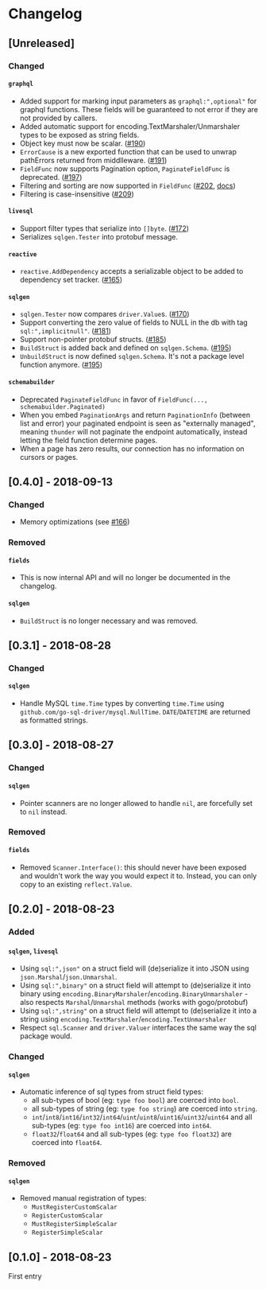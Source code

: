 # Changelog

## [Unreleased]

### Changed

#### `graphql`

- Added support for marking input parameters as `graphql:",optional"` for graphql functions. These fields will be guaranteed to not error if they are not provided by callers.
- Added automatic support for encoding.TextMarshaler/Unmarshaler types to be exposed as string fields.
- Object key must now be scalar. ([#190](https://github.com/samsarahq/thunder/pull/190))
- `ErrorCause` is a new exported function that can be used to unwrap pathErrors returned from middlleware. ([#191](https://github.com/samsarahq/thunder/pull/191))
- `FieldFunc` now supports Pagination option, `PaginateFieldFunc` is deprecated. ([#197](https://github.com/samsarahq/thunder/pull/197))
- Filtering and sorting are now supported in `FieldFunc` ([#202](https://github.com/samsarahq/thunder/pull/202), [docs](./doc/pagination.md))
- Filtering is case-insensitive ([#209](https://github.com/samsarahq/thunder/pull/209))

#### `livesql`

- Support filter types that serialize into `[]byte`. ([#172](https://github.com/samsarahq/thunder/pull/172))
- Serializes `sqlgen.Tester` into protobuf message.

#### `reactive`

- `reactive.AddDependency` accepts a serializable object to be added to dependency set tracker. ([#165](https://github.com/samsarahq/thunder/pull/165))

#### `sqlgen`

- `sqlgen.Tester` now compares `driver.Value`s. ([#170](https://github.com/samsarahq/thunder/pull/170))
- Support converting the zero value of fields to NULL in the db with tag `sql:",implicitnull"`. ([#181](https://github.com/samsarahq/thunder/pull/181))
- Support non-pointer protobuf structs. ([#185](https://github.com/samsarahq/thunder/pull/185))
- `BuildStruct` is added back and defined on `sqlgen.Schema`. ([#195](https://github.com/samsarahq/thunder/pull/195))
- `UnbuildStruct` is now defined `sqlgen.Schema`. It's not a package level
  function anymore. ([#195](https://github.com/samsarahq/thunder/pull/195))

#### `schemabuilder`

- Deprecated `PaginateFieldFunc` in favor of `FieldFunc(..., schemabuilder.Paginated)`
- When you embed `PaginationArgs` and return `PaginationInfo` (between list and error)
  your paginated endpoint is seen as "externally managed", meaning `thunder`
  will not paginate the endpoint automatically, instead letting the field
  function determine pages.
- When a page has zero results, our connection has no information on cursors or pages.

## [0.4.0] - 2018-09-13

### Changed

- Memory optimizations (see [#166](https://github.com/samsarahq/thunder/pull/166))

### Removed

#### `fields`

- This is now internal API and will no longer be documented in the changelog.

#### `sqlgen`

- `BuildStruct` is no longer necessary and was removed.

## [0.3.1] - 2018-08-28

### Changed

#### `sqlgen`

- Handle MySQL `time.Time` types by converting `time.Time` using
  `github.com/go-sql-driver/mysql.NullTime`. `DATE`/`DATETIME` are returned as
  formatted strings.

## [0.3.0] - 2018-08-27

### Changed

#### `sqlgen`

- Pointer scanners are no longer allowed to handle `nil`, are forcefully set to
  `nil` instead.

### Removed

#### `fields`

- Removed `Scanner.Interface()`: this should never have been exposed and
  wouldn't work the way you would expect it to. Instead, you can only copy to an
  existing `reflect.Value`.


## [0.2.0] - 2018-08-23

### Added

#### `sqlgen`, `livesql`

- Using `sql:",json"` on a struct field will (de)serialize it into JSON
  using `json.Marshal`/`json.Unmarshal`.
- Using `sql:",binary"` on a struct field will attempt to (de)serialize it
  into binary using `encoding.BinaryMarshaler`/`encoding.BinaryUnmarshaler` -
  also respects `Marshal`/`Unmarshal` methods (works with gogo/protobuf)
- Using `sql:",string"` on a struct field will attempt to (de)serialize it
  into a string using `encoding.TextMarshaler`/`encoding.TextUnmarshaler`
- Respect `sql.Scanner` and `driver.Valuer` interfaces the same way the sql
  package would.

### Changed

#### `sqlgen`

- Automatic inference of sql types from struct field types:
  - all sub-types of bool (eg: `type foo bool`) are coerced into `bool`.
  - all sub-types of string (eg: `type foo string`) are coerced into `string`.
  - `int`/`int8`/`int16`/`int32`/`int64`/`uint`/`uint8`/`uint16`/`uint32`/`uint64`
    and all sub-types (eg: `type foo int16`) are coerced into `int64`.
  - `float32`/`float64` and all sub-types (eg: `type foo float32`) are coerced
    into `float64`.

### Removed

#### `sqlgen`

- Removed manual registration of types:
  - `MustRegisterCustomScalar`
  - `RegisterCustomScalar`
  - `MustRegisterSimpleScalar`
  - `RegisterSimpleScalar`

## [0.1.0] - 2018-08-23

First entry
